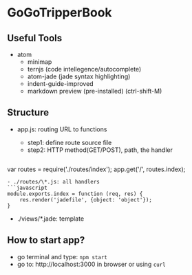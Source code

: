 # GoGoTripperBook
## Useful Tools
- atom
  - minimap
  - ternjs (code intellegence/autocomplete)
  - atom-jade (jade syntax highlighting)
  - indent-guide-improved
  - markdown preview (pre-installed) (ctrl-shift-M)

## Structure
- app.js: routing URL to functions
  - step1: define route source file
  - step2: HTTP method(GET/POST), path, the handler

  ```javascript
var routes = require('./routes/index');
app.get('/', routes.index);
```
- ./routes/\*.js: all handlers
```javascript
module.exports.index = function (req, res) {
    res.render('jadefile', {object: 'object'});
}
```
- ./views/\*.jade: template

## How to start app?
- go terminal and type: `npm start`
- go to: http://localhost:3000 in browser or using `curl`
